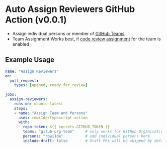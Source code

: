 
# Auto Assign Reviewers GitHub Action (v0.0.1)
- Assign individual persons or member of [GitHub Teams](https://help.github.com/en/github/setting-up-and-managing-organizations-and-teams/organizing-members-into-teams) 
- Team Assignment Works best, if [code review assignment](https://help.github.com/en/github/setting-up-and-managing-organizations-and-teams/managing-code-review-assignment-for-your-team) for the team is enabled

## Example Usage
```yaml
name: "Assign Reviewers"
on:  
  pull_request:
    types: [opened, ready_for_review]
     
jobs:
  assign-reviewers:
    runs-on: ubuntu-latest
    steps:
    - name: "Assign Team and Persons"
      uses: rowi1de/typescript-action
      with:
        repo-token: ${{ secrets.GITHUB_TOKEN }}
        teams: "gitub-org-team"     # only works for GitHub Organisation/Teams
        persons: "rowi1de"          # add individual persons here 
        include-draft: false        # Draft PRs will be skipped by default, enable if you need it 
````